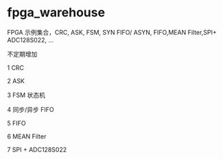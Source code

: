 # fpga_warehouse
FPGA 示例集合，CRC, ASK, FSM,  SYN FIFO/ ASYN, FIFO,MEAN Filter,SPI+ ADC128S022, ... 

不定期增加  

1  CRC  

2  ASK  

3  FSM 状态机  

4  同步/异步 FIFO

5  FIFO

6  MEAN Filter

7  SPI + ADC128S022

